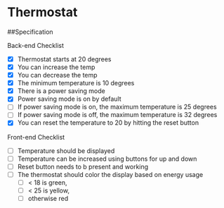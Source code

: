 Thermostat
==========

##Specification

Back-end Checklist

- [x] Thermostat starts at 20 degrees
- [x] You can increase the temp
- [x] You can decrease the temp
- [x] The minimum temperature is 10 degrees
- [x] There is a power saving mode
- [x] Power saving mode is on by default
- [ ] If power saving mode is on, the maximum temperature is 25 degrees
- [ ] If power saving mode is off, the maximum temperature is 32 degrees
- [x] You can reset the temperature to 20 by hitting  the reset button

Front-end Checklist

- [ ] Temperature should be displayed
- [ ] Temperature can be increased using buttons for up and down
- [ ] Reset button needs to b present and working
- [ ] The thermostat should color the display based on energy usage
  - [ ] < 18 is green,
  - [ ] < 25 is yellow,
  - [ ] otherwise red
